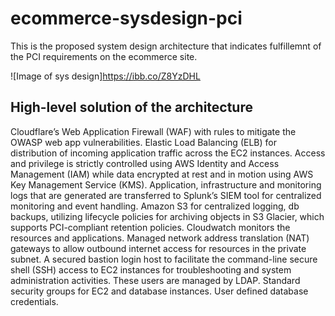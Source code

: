 # ecommerce-sysdesign-pci
This is the proposed system design architecture that indicates fulfillemnt of the PCI requirements on the ecommerce site.

![Image of sys design]https://ibb.co/Z8YzDHL

## High-level solution of the architecture
Cloudflare’s Web Application Firewall (WAF) with rules to mitigate the OWASP web app vulnerabilities.
Elastic Load Balancing (ELB) for distribution of incoming application traffic across the EC2 instances.
Access and privilege is strictly controlled using AWS Identity and Access Management (IAM) while data encrypted at rest and in motion using AWS Key Management Service (KMS).
Application, infrastructure and monitoring logs that are generated are transferred to Splunk’s SIEM tool for centralized monitoring and event handling. 
Amazon S3 for centralized logging, db backups, utilizing lifecycle policies for archiving objects in S3 Glacier, which supports PCI-compliant retention policies.
Cloudwatch monitors the resources and applications. 
Managed network address translation (NAT) gateways to allow outbound internet access for resources in the private subnet.
A secured bastion login host to facilitate the command-line secure shell (SSH) access to EC2 instances for troubleshooting and system administration activities. These users are managed by LDAP.
Standard security groups for EC2 and database instances.
User defined database credentials.
